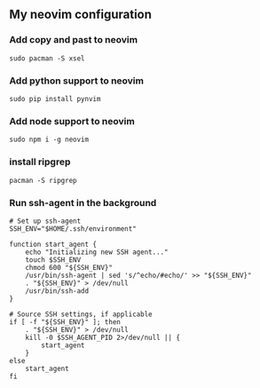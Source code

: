 ## My neovim configuration

### Add copy and past to neovim
`sudo pacman -S xsel`

### Add python support to neovim
`sudo pip install pynvim`

### Add node support to neovim
`sudo npm i -g neovim`

### install ripgrep
`pacman -S ripgrep`

### Run ssh-agent in the background
```
# Set up ssh-agent
SSH_ENV="$HOME/.ssh/environment"

function start_agent {
    echo "Initializing new SSH agent..."
    touch $SSH_ENV
    chmod 600 "${SSH_ENV}"
    /usr/bin/ssh-agent | sed 's/^echo/#echo/' >> "${SSH_ENV}"
    . "${SSH_ENV}" > /dev/null
    /usr/bin/ssh-add
}

# Source SSH settings, if applicable
if [ -f "${SSH_ENV}" ]; then
    . "${SSH_ENV}" > /dev/null
    kill -0 $SSH_AGENT_PID 2>/dev/null || {
        start_agent
    }
else
    start_agent
fi
```
